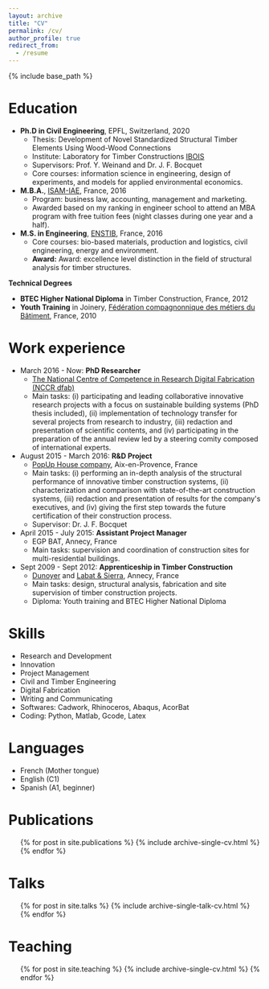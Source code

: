 ```yaml
---
layout: archive
title: "CV"
permalink: /cv/
author_profile: true
redirect_from:
  - /resume
---
```


{% include base_path %}
<!---
[Also available in PDF format here.](http://gamerro.github.io/files/ResumeJulienGamerro.pdf)
-->

Education
======
* **Ph.D in Civil Engineering**, EPFL, Switzerland, 2020
  * Thesis: Development of Novel Standardized Structural Timber Elements Using Wood-Wood Connections
  * Institute: Laboratory for Timber Constructions [IBOIS](https://ibois.epfl.ch "Laboratory WebPage")
  * Supervisors: Prof. Y. Weinand and Dr. J. F. Bocquet
  * Core courses: information science in engineering, design of experiments, and models for applied environmental economics.
* **M.B.A.**, [ISAM-IAE](https://www.iae-france.fr/en/), France, 2016
  * Program: business law, accounting, management and marketing.
  * Awarded based on my ranking in engineer school to attend an MBA program with free tuition fees (night classes during one year and a half).
* **M.S. in Engineering**, [ENSTIB](http://www.enstib.univ-lorraine.fr/en/), France, 2016
  * Core courses: bio-based materials, production and logistics, civil engineering, energy and environment.
  * **Award:** Award: excellence level distinction in the field of structural analysis for timber structures.

**Technical Degrees**
* **BTEC Higher National Diploma** in Timber Construction, France, 2012
* **Youth Training** in Joinery, [Fédération compagnonnique des métiers du Bâtiment](http://compagnonsdutourdefrance.org), France, 2010

Work experience
======
* March 2016 - Now: **PhD Researcher**
  * [The National Centre of Competence in Research Digital Fabrication (NCCR dfab)](http://www.dfab.ch)
  * Main tasks: (i) participating and leading collaborative innovative research projects with a focus on sustainable building systems (PhD thesis included), (ii) implementation of technology transfer for several projects from research to industry, (iii) redaction and presentation of scientific contents, and (iv) participating in the preparation of the annual review led by a steering comity composed of international experts.
* August 2015 - March 2016: **R&D Project**
  * [PopUp House company](https://www.popup-house.com/en/), Aix-en-Provence, France
  * Main tasks: (i) performing an in-depth analysis of the structural performance of innovative timber construction systems, (ii) characterization and comparison with state-of-the-art construction systems, (iii) redaction and presentation of results for the company's executives, and (iv) giving the first step towards the future certification of their construction process.
  * Supervisor: Dr. J. F. Bocquet
* April 2015 - July 2015: **Assistant Project Manager**
  * EGP BAT, Annecy, France
  * Main tasks: supervision and coordination of construction sites for multi-residential buildings.
* Sept 2009 - Sept 2012: **Apprenticeship in Timber Construction**
  * [Dunoyer](https://www.dunoyer.com) and [Labat & Sierra](https://www.labat-et-sierra.com), Annecy, France
  * Main tasks: design, structural analysis, fabrication and site supervision of timber construction projects.
  * Diploma: Youth training and BTEC Higher National Diploma

Skills
======
* Research and Development
* Innovation
* Project Management
* Civil and Timber Engineering
* Digital Fabrication
* Writing and Communicating
* Softwares: Cadwork, Rhinoceros, Abaqus, AcorBat
* Coding: Python, Matlab, Gcode, Latex

<!---
  * Design and calculation of timber and hybrid structures (wood/concrete, wood/steel)
  * Research and development with laboratory activities
  * Softwares: Cadwork, Rhinoceros, RFEM, Abaqus, AcorBat, Matlab,
-->

Languages
======
* French (Mother tongue)
* English (C1)
* Spanish (A1, beginner)

Publications
======
  <ul>{% for post in site.publications %}
    {% include archive-single-cv.html %}
  {% endfor %}</ul>

Talks
======
  <ul>{% for post in site.talks %}
    {% include archive-single-talk-cv.html %}
  {% endfor %}</ul>

Teaching
======
  <ul>{% for post in site.teaching %}
    {% include archive-single-cv.html %}
  {% endfor %}</ul>
